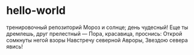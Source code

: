 # hello-world
тренировочный репозиторий
Мороз и солнце; день чудесный!
Еще ты дремлешь, друг прелестный —
Пора, красавица, проснись:
Открой сомкнуты негой взоры
Навстречу северной Авроры,
Звездою севера явись!

